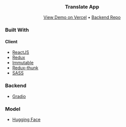 <p align="center">
    <h3 align="center">Translate App</h3>
        <p align="center">
            <a href="https://translateapp.vercel.app/">View Demo on Vercel</a>
             • 
            <a href="https://github.com/elifnurkarakoc/translate-gradio">Backend Repo</a>
        </p>
</p>

### Built With

#### Client

- [ReactJS](https://reactjs.org/)
- [Redux](https://redux.js.org/)
- [Immutable](https://immutable-js.com/)
- [Redux-thunk](https://github.com/reduxjs/redux-thunk)
- [SASS](https://sass-lang.com/)

### Backend

- [Gradio](https://gradio.app/)

### Model

- [Hugging Face](https://huggingface.co/)
